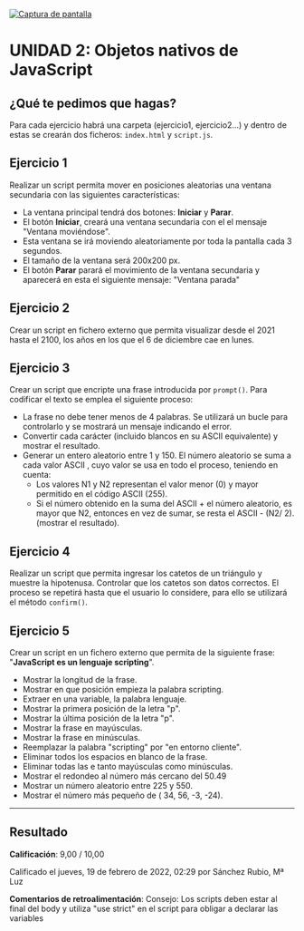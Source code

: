 [![Captura de pantalla](https://github.com/HenestrosaDev/2-daw/blob/main/Desarrollo%20web%20en%20entorno%20cliente/U2%20Objetos%20nativos%20de%20JavaScript/Ejercicios/Tarea%20de%20la%20unidad/docs/screenshot.png)](https://lhjc-dwec-tarea2.netlify.app/)

# UNIDAD 2: Objetos nativos de JavaScript
## ¿Qué te pedimos que hagas?

Para cada ejercicio habrá una carpeta (ejercicio1, ejercicio2…) y dentro de estas se crearán dos ficheros: `index.html` y `script.js`.

## Ejercicio 1
Realizar un script  permita mover en posiciones aleatorias una ventana secundaria con las siguientes características: 

- La ventana principal tendrá dos botones: **Iniciar** y **Parar**.
- El botón **Iniciar**, creará una ventana secundaria con el el mensaje "Ventana moviéndose".
- Esta ventana se irá moviendo aleatoriamente por toda la pantalla cada 3 segundos.
- El tamaño de la ventana será 200x200 px.
- El botón **Parar** parará el movimiento de la ventana secundaria y aparecerá en esta el siguiente mensaje: "Ventana parada"

## Ejercicio 2
Crear un script en fichero externo que permita visualizar desde el 2021 hasta el 2100, los años en los que el 6 de diciembre cae en lunes.

## Ejercicio 3
Crear un script que encripte una frase introducida por `prompt()`. Para codificar el texto se emplea el siguiente proceso: 

- La frase no debe tener menos de 4 palabras. Se utilizará un bucle para controlarlo y se mostrará un mensaje indicando el error.
- Convertir cada carácter (incluido blancos en su ASCII equivalente) y mostrar el resultado.
- Generar un entero aleatorio entre 1 y 150.  El número aleatorio se suma a cada valor ASCII , cuyo valor se usa en todo el proceso, teniendo en cuenta:
	+ Los valores N1 y N2 representan el valor menor (0) y mayor permitido en el código ASCII (255).
	+ Si el número obtenido en la suma del ASCII + el número aleatorio, es mayor que N2, entonces en vez de sumar, se resta  el ASCII - (N2/ 2). (mostrar el resultado).

## Ejercicio 4
Realizar un script que permita ingresar los catetos de un triángulo y muestre la hipotenusa. Controlar que los catetos son datos correctos. El proceso se repetirá hasta que el usuario lo considere, para ello se utilizará el método `confirm()`. 


## Ejercicio 5
Crear un script en un fichero externo que permita de la siguiente frase: "**JavaScript es un lenguaje scripting**".

- Mostrar la longitud de la frase.
- Mostrar en que posición empieza la palabra scripting.
- Extraer en una variable, la palabra lenguaje.
- Mostrar la primera posición de la letra "p".
- Mostrar la última posición de la letra "p".
- Mostrar la frase en mayúsculas.
- Mostrar la frase en minúsculas.
- Reemplazar la palabra "scripting" por "en entorno cliente".
- Eliminar todos los espacios en blanco de la frase.
- Eliminar todas las e tanto mayúsculas como minúsculas.
- Mostrar el redondeo al número más cercano del 50.49
- Mostrar un número aleatorio entre 225 y 550.
- Mostrar el número más pequeño de ( 34, 56, -3, -24).

---

## Resultado


**Calificación**: 9,00 / 10,00

Calificado el jueves, 19 de febrero de 2022, 02:29 por Sánchez Rubio, Mª Luz

**Comentarios de retroalimentación**:
Consejo: Los scripts deben estar al final del body y utiliza "use strict" en el script para obligar a declarar las variables




